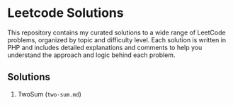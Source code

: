 # Leetcode Solutions

This repository contains my curated solutions to a wide range of LeetCode problems, organized by topic and difficulty level. Each solution is written in PHP and includes detailed explanations and comments to help you understand the approach and logic behind each problem.

## Solutions

1. TwoSum (`two-sum.md`)
